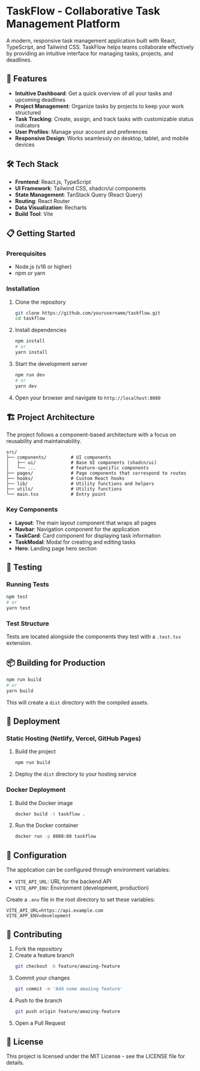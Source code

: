 
# TaskFlow - Collaborative Task Management Platform

A modern, responsive task management application built with React, TypeScript, and Tailwind CSS. TaskFlow helps teams collaborate effectively by providing an intuitive interface for managing tasks, projects, and deadlines.

## 🚀 Features

- **Intuitive Dashboard**: Get a quick overview of all your tasks and upcoming deadlines
- **Project Management**: Organize tasks by projects to keep your work structured
- **Task Tracking**: Create, assign, and track tasks with customizable status indicators
- **User Profiles**: Manage your account and preferences
- **Responsive Design**: Works seamlessly on desktop, tablet, and mobile devices

## 🛠️ Tech Stack

- **Frontend**: React.js, TypeScript
- **UI Framework**: Tailwind CSS, shadcn/ui components
- **State Management**: TanStack Query (React Query)
- **Routing**: React Router
- **Data Visualization**: Recharts
- **Build Tool**: Vite

## 📋 Getting Started

### Prerequisites

- Node.js (v16 or higher)
- npm or yarn

### Installation

1. Clone the repository
   ```sh
   git clone https://github.com/yourusername/taskflow.git
   cd taskflow
   ```

2. Install dependencies
   ```sh
   npm install
   # or
   yarn install
   ```

3. Start the development server
   ```sh
   npm run dev
   # or
   yarn dev
   ```

4. Open your browser and navigate to `http://localhost:8080`

## 🏗️ Project Architecture

The project follows a component-based architecture with a focus on reusability and maintainability.

```
src/
├── components/         # UI components
│   ├── ui/             # Base UI components (shadcn/ui)
│   └── ...             # Feature-specific components
├── pages/              # Page components that correspond to routes
├── hooks/              # Custom React hooks
├── lib/                # Utility functions and helpers
├── utils/              # Utility functions
└── main.tsx            # Entry point
```

### Key Components

- **Layout**: The main layout component that wraps all pages
- **Navbar**: Navigation component for the application
- **TaskCard**: Card component for displaying task information
- **TaskModal**: Modal for creating and editing tasks
- **Hero**: Landing page hero section

## 🧪 Testing

### Running Tests

```sh
npm test
# or
yarn test
```

### Test Structure

Tests are located alongside the components they test with a `.test.tsx` extension.

## 📦 Building for Production

```sh
npm run build
# or
yarn build
```

This will create a `dist` directory with the compiled assets.

## 🚢 Deployment

### Static Hosting (Netlify, Vercel, GitHub Pages)

1. Build the project
   ```sh
   npm run build
   ```

2. Deploy the `dist` directory to your hosting service

### Docker Deployment

1. Build the Docker image
   ```sh
   docker build -t taskflow .
   ```

2. Run the Docker container
   ```sh
   docker run -p 8080:80 taskflow
   ```

## 🔧 Configuration

The application can be configured through environment variables:

- `VITE_API_URL`: URL for the backend API
- `VITE_APP_ENV`: Environment (development, production)

Create a `.env` file in the root directory to set these variables:

```
VITE_API_URL=https://api.example.com
VITE_APP_ENV=development
```

## 🤝 Contributing

1. Fork the repository
2. Create a feature branch
   ```sh
   git checkout -b feature/amazing-feature
   ```
3. Commit your changes
   ```sh
   git commit -m 'Add some amazing feature'
   ```
4. Push to the branch
   ```sh
   git push origin feature/amazing-feature
   ```
5. Open a Pull Request

## 📝 License

This project is licensed under the MIT License - see the LICENSE file for details.
